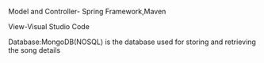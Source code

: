 Model and Controller- Spring Framework,Maven

View-Visual Studio Code

Database:MongoDB(NOSQL) is the database used for storing and retrieving the song details
